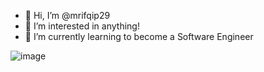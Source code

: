 - 👋 Hi, I’m @mrifqip29
- 👀 I’m interested in anything!
- 🌱 I’m currently learning to become a Software Engineer

![image](https://github.com/user-attachments/assets/4494e3d3-4e5d-47cd-8cfe-62a432a349c1)


<!---
mrifqip29/mrifqip29 is a ✨ special ✨ repository because its `README.md` (this file) appears on your GitHub profile.
You can click the Preview link to take a look at your changes.
--->
